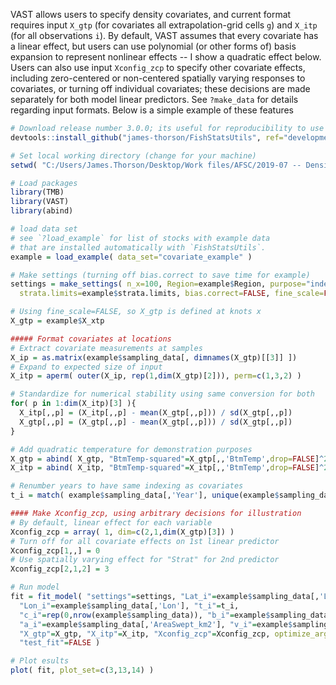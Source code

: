 VAST allows users to specify density covariates, and current format requires input `X_gtp` (for covariates all extrapolation-grid cells `g`) and `X_itp` (for all observations `i`). By default, VAST assumes that every covariate has a linear effect, but users can use polynomial (or other forms of) basis expansion to represent nonlinear effects -- I show a quadratic effect below.  Users can also use input `Xconfig_zcp` to specify other covariate effects, including zero-centered or non-centered spatially varying responses to covariates, or turning off individual covariates;  these decisions are made separately for both model linear predictors. See `?make_data` for details regarding input formats.  Below is a simple example of these features

```R
# Download release number 3.0.0; its useful for reproducibility to use a specific release number
devtools::install_github("james-thorson/FishStatsUtils", ref="development")

# Set local working directory (change for your machine)
setwd( "C:/Users/James.Thorson/Desktop/Work files/AFSC/2019-07 -- Density covariate vignette" )

# Load packages
library(TMB)
library(VAST)
library(abind)

# load data set
# see `?load_example` for list of stocks with example data
# that are installed automatically with `FishStatsUtils`.
example = load_example( data_set="covariate_example" )

# Make settings (turning off bias.correct to save time for example)
settings = make_settings( n_x=100, Region=example$Region, purpose="index",
  strata.limits=example$strata.limits, bias.correct=FALSE, fine_scale=FALSE )

# Using fine_scale=FALSE, so X_gtp is defined at knots x
X_gtp = example$X_xtp

##### Format covariates at locations
# Extract covariate measurements at samples
X_ip = as.matrix(example$sampling_data[, dimnames(X_gtp)[[3]] ])
# Expand to expected size of input
X_itp = aperm( outer(X_ip, rep(1,dim(X_gtp)[2])), perm=c(1,3,2) )

# Standardize for numerical stability using same conversion for both
for( p in 1:dim(X_itp)[3] ){
  X_itp[,,p] = (X_itp[,,p] - mean(X_gtp[,,p])) / sd(X_gtp[,,p])
  X_gtp[,,p] = (X_gtp[,,p] - mean(X_gtp[,,p])) / sd(X_gtp[,,p])
}

# Add quadratic temperature for demonstration purposes
X_gtp = abind( X_gtp, "BtmTemp-squared"=X_gtp[,,'BtmTemp',drop=FALSE]^2, along=3 )
X_itp = abind( X_itp, "BtmTemp-squared"=X_itp[,,'BtmTemp',drop=FALSE]^2, along=3 )

# Renumber years to have same indexing as covariates
t_i = match( example$sampling_data[,'Year'], unique(example$sampling_data[,'Year']) )

#### Make Xconfig_zcp, using arbitrary decisions for illustration
# By default, linear effect for each variable
Xconfig_zcp = array( 1, dim=c(2,1,dim(X_gtp)[3]) )
# Turn off for all covariate effects on 1st linear predictor
Xconfig_zcp[1,,] = 0
# Use spatially varying effect for "Strat" for 2nd predictor
Xconfig_zcp[2,1,2] = 3

# Run model
fit = fit_model( "settings"=settings, "Lat_i"=example$sampling_data[,'Lat'],
  "Lon_i"=example$sampling_data[,'Lon'], "t_i"=t_i,
  "c_i"=rep(0,nrow(example$sampling_data)), "b_i"=example$sampling_data[,'Catch_KG'],
  "a_i"=example$sampling_data[,'AreaSwept_km2'], "v_i"=example$sampling_data[,'Vessel'],
  "X_gtp"=X_gtp, "X_itp"=X_itp, "Xconfig_zcp"=Xconfig_zcp, optimize_args=list("getsd"=FALSE),
  "test_fit"=FALSE )

# Plot esults
plot( fit, plot_set=c(3,13,14) )
```